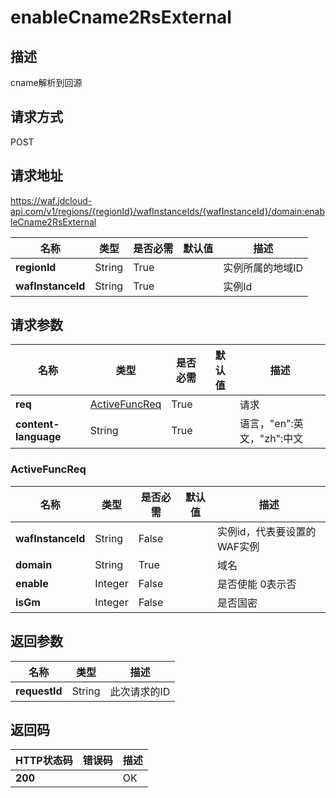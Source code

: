 # enableCname2RsExternal


## 描述
cname解析到回源

## 请求方式
POST

## 请求地址
https://waf.jdcloud-api.com/v1/regions/{regionId}/wafInstanceIds/{wafInstanceId}/domain:enableCname2RsExternal

|名称|类型|是否必需|默认值|描述|
|---|---|---|---|---|
|**regionId**|String|True| |实例所属的地域ID|
|**wafInstanceId**|String|True| |实例Id|

## 请求参数
|名称|类型|是否必需|默认值|描述|
|---|---|---|---|---|
|**req**|[ActiveFuncReq](enablecname2rsexternal#activefuncreq)|True| |请求|
|**content-language**|String|True| |语言，"en":英文，"zh":中文|

### <div id="activefuncreq">ActiveFuncReq</div>
|名称|类型|是否必需|默认值|描述|
|---|---|---|---|---|
|**wafInstanceId**|String|False| |实例id，代表要设置的WAF实例|
|**domain**|String|True| |域名|
|**enable**|Integer|False| |是否使能 0表示否|
|**isGm**|Integer|False| |是否国密|

## 返回参数
|名称|类型|描述|
|---|---|---|
|**requestId**|String|此次请求的ID|


## 返回码
|HTTP状态码|错误码|描述|
|---|---|---|
|**200**||OK|
